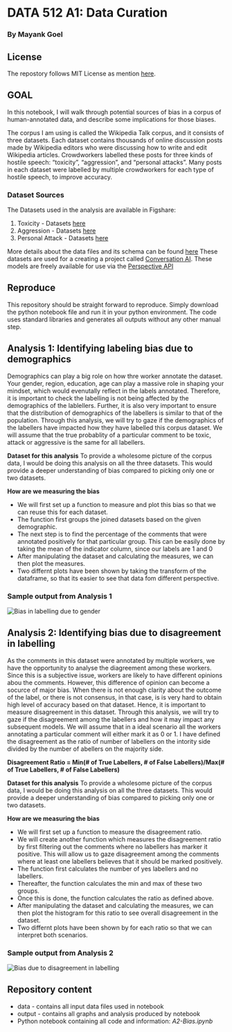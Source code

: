 

# DATA 512 A1: Data Curation
### By Mayank Goel

## License
The repostory follows MIT License as mention [here](https://github.com/mickkygoel/data-512/blob/main/data-512-a2/LICENSE).

## GOAL
In this notebook, I will walk through potential sources of bias in a corpus of human-annotated data, and describe some implications for those biases.

The corpus I am using is called the Wikipedia Talk corpus, and it consists of three datasets. Each dataset contains thousands of online discussion posts made by Wikipedia editors who were discussing how to write and edit Wikipedia articles. Crowdworkers labelled these posts for three kinds of hostile speech: “toxicity”, “aggression”, and “personal attacks”. Many posts in each dataset were labelled by multiple crowdworkers for each type of hostile speech, to improve accuracy.


### Dataset Sources
The Datasets used in the analysis are available in Figshare:
1. Toxicity - Datasets [here](https://figshare.com/articles/dataset/Wikipedia_Talk_Labels_Toxicity/4563973)
2. Aggression - Datasets [here](https://figshare.com/articles/dataset/Wikipedia_Talk_Labels_Aggression/4267550)
3. Personal Attack - Datasets [here](https://figshare.com/articles/dataset/Wikipedia_Talk_Labels_Personal_Attacks/4054689)

More details about the data files and its schema can be found [here](https://meta.wikimedia.org/wiki/Research:Detox/Data_Release#Toxicity)
These datasets are used for a creating a project called [Conversation AI](https://conversationai.github.io/). These models are freely available for use via the [Perspective API](https://www.perspectiveapi.com/#/home) <br />

## Reproduce
This repository should be straight forward to reproduce. Simply download the python notebook file and run it in your python environment. The code uses standard libraries and generates all outputs without any other manual step.

## Analysis 1: Identifying labeling bias due to demographics

Demographics can play a big role on how thre worker annotate the dataset. Your gender, region, education, age can play a massive role in shaping your mindset, which would evenutally reflect in the labels annotated. Therefore, it is important to check the labelling is not being affected by the demographics of the lablellers. Further, it is also very important to ensure that the distribution of demographics of the labellers is similar to that of the population.
Through this analysis, we will try to gaze if the demographics of the labellers have impacted how they have labelled this corpus dataset. We will assume that the true probablity of a particular comment to be toxic, attack or aggressive is the same for all labellers.

**Dataset for this analysis**
To provide a wholesome picture of the corpus data, I would be doing this analysis on all the three datasets. This would provide a deeper understanding of bias compared to picking only one or two datasets.

**How are we measuring the bias**
* We will first set up a function to measure and plot this bias so that we can reuse this for each dataset.
* The function first groups the joined datasets based on the given demographic.
* The next step is to find the percentage of the comments that were annotated positively for that particular group. This can be easily done by taking the mean of the indicator column, since our labels are 1 and 0
* After manipulating the dataset and calculating the measures, we can then plot the measures.
* Two differnt plots have been shown by taking the transform of the dataframe, so that its easier to see that data fom different perspective.

### Sample output from Analysis 1

![Bias in labelling due to gender](/output/gender_labelling_bias.png)

## Analysis 2: Identifying bias due to disagreement in labelling

As the comments in this dataset were annotated by multiple workers, we have the opportunity to analyse the diagreement among these workers. Since this is a subjective issue, workers are likely to have different opinions abou the comments. However, this difference of opinion can become a socurce of major bias. When there is not enough clarity about the outcome of the label, or there is not consensus, in that case, is is very hard to obtain high level of accuracy based on that dataset. Hence, it is important to measure disagreement in this dataset.
Through this analysis, we will try to gaze if the disagreement among the labellers and how it may impact any subsequent models. We will assume that in a ideal scenario all the workers annotating a particular comment will either mark it as 0 or 1. I have defined the disagreement as the ratio of number of labellers on the intority side divided by the number of abellers on the majority side.

**Disagreement Ratio = Min(# of True Labellers, # of False Labellers)/Max(# of True Labellers, # of False Labellers)**

**Dataset for this analysis**
To provide a wholesome picture of the corpus data, I would be doing this analysis on all the three datasets. This would provide a deeper understanding of bias compared to picking only one or two datasets.

**How are we measuring the bias**
* We will first set up a function to measure the disagreement ratio.
* We will create another function which measures the disagreement ratio by first filtering out the comments where no labellers has marker it positive. This will allow us to gaze disagreement among the comments where at least one labellers believes that it should be marked positively.
* The function first calculates the number of yes labellers and no labellers.
* Thereafter, the function calculates the min and max of these two groups.
* Once this is done, the function calculates the ratio as defined above.
* After manipulating the dataset and calculating the measures, we can then plot the histogram for this ratio to see overall disagreement in the dataset.
* Two differnt plots have been shown by for each ratio so that we can interpret both scenarios.

### Sample output from Analysis 2

![Bias due to disagreement in labelling](/output/_toxicity_disagreement_bias.png)

## Repository content
- data - contains all input data files used in notebook
- output - contains all graphs and analysis produced by notebook
- Python notebook containing all code and information: *A2-Bias.ipynb*



